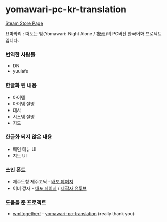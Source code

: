 # yomawari-pc-kr-translation
[Steam Store Page](https://store.steampowered.com/app/477870/)

요마와리 : 떠도는 밤(Yomawari: Night Alone / 夜廻)의 PC버전 한국어화 프로젝트입니다.

 ### 번역한 사람들
- DN
- yuulafe

### 한글화 된 내용
- 아이템
- 아이템 설명
- 대사
- 시스템 설명
- 지도

### 한글화 되지 않은 내용
- 메인 메뉴 UI
- 지도 UI

### 쓰인 폰트
- 제주도청 제주고딕 - [배포 페이지](https://www.jeju.go.kr/jeju/symbol/font/infor.htm)
- 어비 깡자 - [배포 페이지](http://uhbeefont.com/) / [제작자 유투브](https://www.youtube.com/channel/UCrGu0EH-UoR6fpdYshDCOgQ)

### 도움을 준 프로젝트
- [wmltogether!](https://github.com/wmltogether) - [yomawari-pc-translation](https://github.com/wmltogether/yomawari-pc-translation) (really thank you)

